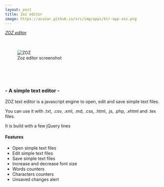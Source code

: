 ```yaml
---
layout: post
title: Zoz editor
image: https://acozar.github.io/src/img/apps/ktr-app-zoz.png
---
```


<div class="ktr-landing-first">
	<em><a href="https://acozar.github.io/apps/zoz.html" title="Go to ZOZ editor"> ZOZ editor </a></em>
	<br><br><br>
	<figure>
		<img src="https://acozar.github.io/src/img/apps/zoz-screenshot.png" alt="ZOZ">
		<figcaption>Zoz editor screenshot</figcaption>
	</figure>
	<br><br><br>
	<h3>- A simple text editor -</h3>
</div>
<div class="">
	<p>ZOZ text editor is a javascript engine to open, edit and save simple text files.</p>
	<p>You can use it with .txt, .csv, .xml, .md, .css, .html, .js, .php, .xhtml and .tex files.</p>
	<p>It is build with a few jQuery lines</p>
	<h4>Features</h4>
	<ul>
		<li>Open simple text files</li>
		<li>Edit simple text files</li>
		<li>Save simple text files</li>
		<li>Increase and decrease font size</li>
		<li>Words counters</li>
		<li>Characters counters</li>
		<li>Unsaved changes alert</li>
	</ul>
</div>